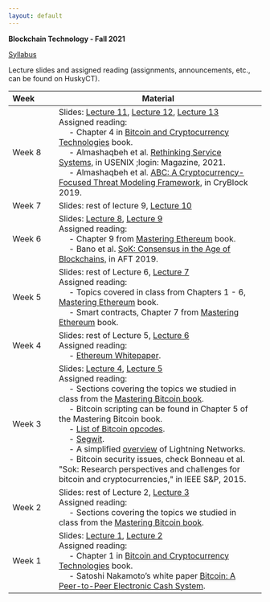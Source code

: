 ```yaml
---
layout: default
---
```


**Blockchain Technology - Fall 2021**

[Syllabus](./syllabus.pdf)

Lecture slides and assigned reading (assignments, announcements, etc., can be found on HuskyCT).

| Week&emsp;&emsp;| Material           |
|----------|--------------------|
| Week 8 | Slides: [Lecture 11](./lecture11.pdf), [Lecture 12](./lecture12.pdf), [Lecture 13](./lecture13.pdf) <br/> Assigned reading: <br/> &emsp; - Chapter 4 in [Bitcoin and Cryptocurrency Technologies](https://d28rh4a8wq0iu5.cloudfront.net/bitcointech/readings/princeton_bitcoin_book.pdf) book. <br/> &emsp; - Almashaqbeh et al. [Rethinking Service Systems,](https://www.usenix.org/publications/loginonline/rethinking-service-systems) in USENIX ;login: Magazine, 2021. <br/> &emsp; - Almashaqbeh et al. [ABC: A Cryptocurrency-Focused Threat Modeling Framework,](https://arxiv.org/abs/1903.03422) in CryBlock 2019. |
| Week 7 | Slides: rest of lecture 9, [Lecture 10](./lecture10.pdf) |
| Week 6 | Slides: [Lecture 8](./lecture8.pdf), [Lecture 9](./lecture9.pdf) <br/> Assigned reading: <br/> &emsp; - Chapter 9 from [Mastering Ethereum](https://github.com/ethereumbook/ethereumbook/blob/develop/book.asciidoc) book. <br/> &emsp; - Bano et al. [SoK: Consensus in the Age of Blockchains,](https://smeiklej.com/files/aft19a.pdf) in AFT 2019. |
| Week 5 | Slides: rest of Lecture 6, [Lecture 7](./lecture7.pdf) <br/> Assigned reading: <br/> &emsp; - Topics covered in class from Chapters 1 - 6, [Mastering Ethereum](https://github.com/ethereumbook/ethereumbook/blob/develop/book.asciidoc) book. <br/> &emsp; - Smart contracts, Chapter 7 from [Mastering Ethereum](https://github.com/ethereumbook/ethereumbook/blob/develop/book.asciidoc) book. |
| Week 4 | Slides: rest of Lecture 5, [Lecture 6](./lecture6.pdf) <br/> Assigned reading: <br/> &emsp; - [Ethereum Whitepaper](https://ethereum.org/en/whitepaper/). |
| Week 3 | Slides: [Lecture 4](./lecture4.pdf), [Lecture 5](./lecture5.pdf) <br/> Assigned reading: <br/> &emsp; - Sections covering the topics we studied in class from the [Mastering Bitcoin book](https://en.bitcoin.it/wiki/Mastering_Bitcoin). <br/> &emsp; - Bitcoin scripting can be found in Chapter 5 of the Mastering Bitcoin book. <br/> &emsp; - [List of Bitcoin opcodes](https://en.bitcoin.it/wiki/Script). <br/> &emsp; - [Segwit](https://en.bitcoin.it/wiki/Segregated_Witness). <br/> &emsp; - A simplified [overview](https://academy.binance.com/blockchain/what-is-lightning-network) of Lightning Networks. <br/> &emsp; - Bitcoin security issues, check Bonneau et al. "Sok: Research perspectives and challenges for bitcoin and cryptocurrencies," in IEEE S&P, 2015. |
| Week 2 | Slides: rest of Lecture 2, [Lecture 3](./lecture3.pdf) <br/> Assigned reading: <br/> &emsp; - Sections covering the topics we studied in class from the [Mastering Bitcoin book](https://en.bitcoin.it/wiki/Mastering_Bitcoin).  |
| Week 1 | Slides: [Lecture 1](./lecture1.pdf), [Lecture 2](./lecture2.pdf) <br/> Assigned reading: <br/> &emsp; - Chapter 1 in [Bitcoin and Cryptocurrency Technologies](https://d28rh4a8wq0iu5.cloudfront.net/bitcointech/readings/princeton_bitcoin_book.pdf) book. <br/> &emsp; - Satoshi Nakamoto’s white paper [Bitcoin: A Peer-to-Peer Electronic Cash System](https://bitcoin.org/bitcoin.pdf). |